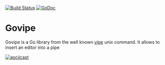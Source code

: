 [![Build Status](https://travis-ci.org/mantika/govipe.svg?branch=master)](https://travis-ci.org/mantika/govipe)
[![GoDoc](https://godoc.org/github.com/mantika/govipe?status.svg)](https://godoc.org/github.com/mantika/govipe)

# Govipe

Govipe is a Go library from the well known [vipe](http://joeyh.name/code/moreutils/) unix command. It allows to insert an editor into a pipe



[![asciicast](https://asciinema.org/a/8fpc7xohona5cjn85zwlsgnrf.png)](https://asciinema.org/a/8fpc7xohona5cjn85zwlsgnrf)
